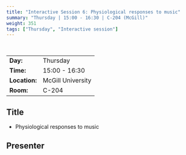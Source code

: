 ```yaml
---
title: "Interactive Session 6: Physiological responses to music"
summary: "Thursday | 15:00 - 16:30 | C-204 (McGill)"
weight: 351
tags: ["Thursday", "Interactive session"]
---
```


<br>

|               |                   |
| ------------- | ----------------- |
| **Day:**      | Thursday          |
| **Time:**     | 15:00 - 16:30     |
| **Location:** | McGill University |
| **Room:**     | C-204             |

## Title

- Physiological responses to music

## Presenter

<!-- - [Suresh Krishna]({{< relref "/authors/suresh-krishna" >}}) -->

<!--
## Description

-->
